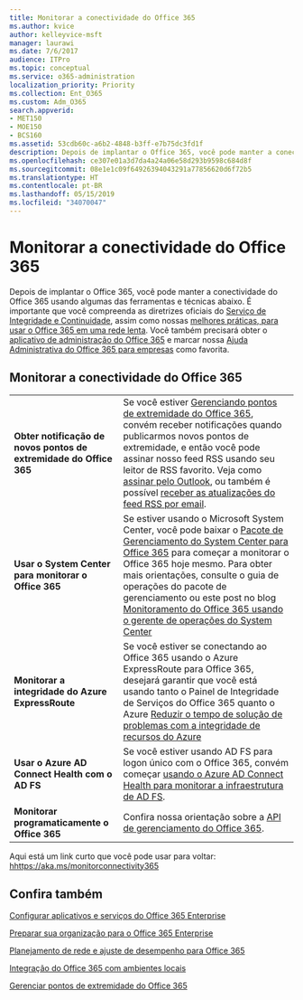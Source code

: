 ```yaml
---
title: Monitorar a conectividade do Office 365
ms.author: kvice
author: kelleyvice-msft
manager: laurawi
ms.date: 7/6/2017
audience: ITPro
ms.topic: conceptual
ms.service: o365-administration
localization_priority: Priority
ms.collection: Ent_O365
ms.custom: Adm_O365
search.appverid:
- MET150
- MOE150
- BCS160
ms.assetid: 53cdb60c-a6b2-4848-b3ff-e7b75dc3fd1f
description: Depois de implantar o Office 365, você pode manter a conectividade do Office 365 usando algumas das ferramentas e técnicas abaixo. É importante que você compreenda as diretrizes oficiais do Serviço de Integridade e Continuidade, assim como nossas melhores práticas, para usar o Office 365 em uma rede lenta. Você também precisará obter o aplicativo de administração do Office 365 e marcar nossa Ajuda Administrativa do Office 365 para empresas como favorita.
ms.openlocfilehash: ce307e01a3d7da4a24a06e58d293b9598c684d8f
ms.sourcegitcommit: 08e1e1c09f64926394043291a77856620d6f72b5
ms.translationtype: HT
ms.contentlocale: pt-BR
ms.lasthandoff: 05/15/2019
ms.locfileid: "34070047"
---
```

# <a name="monitor-office-365-connectivity"></a>Monitorar a conectividade do Office 365

Depois de implantar o Office 365, você pode manter a conectividade do Office 365 usando algumas das ferramentas e técnicas abaixo. É importante que você compreenda as diretrizes oficiais do [Serviço de Integridade e Continuidade](https://technet.microsoft.com/library/office-365-service-health.aspx), assim como nossas [melhores práticas, para usar o Office 365 em uma rede lenta](https://support.office.com/article/fd16c8d2-4799-4c39-8fd7-045f06640166). Você também precisará obter o [aplicativo de administração do Office 365](https://blogs.office.com/2015/03/13/administer-on-the-go-with-the-updated-office-365-admin-app/) e marcar nossa [Ajuda Administrativa do Office 365 para empresas](https://support.office.com/article/17d3ff3f-3601-466e-b5a1-482b31cfb791) como favorita.
  
## <a name="monitoring-office-365-connectivity"></a>Monitorar a conectividade do Office 365

|||
|:-----|:-----|
|**Obter notificação de novos pontos de extremidade do Office 365** <br/> |Se você estiver [Gerenciando pontos de extremidade do Office 365](https://support.office.com/article/99cab9d4-ef59-4207-9f2b-3728eb46bf9a), convém receber notificações quando publicarmos novos pontos de extremidade, e então você pode assinar nosso feed RSS usando seu leitor de RSS favorito. Veja como [assinar pelo Outlook](https://go.microsoft.com/fwlink/p/?LinkId=532416), ou também é possível [receber as atualizações do feed RSS por email](https://go.microsoft.com/fwlink/p/?LinkId=532417).  <br/> |
|**Usar o System Center para monitorar o Office 365** <br/> |Se estiver usando o Microsoft System Center, você pode baixar o [Pacote de Gerenciamento do System Center para Office 365](https://www.microsoft.com/download/details.aspx?id=43708) para começar a monitorar o Office 365 hoje mesmo. Para obter mais orientações, consulte o guia de operações do pacote de gerenciamento ou este post no blog [Monitoramento do Office 365 usando o gerente de operações do System Center](https://blogs.msdn.com/b/mvpawardprogram/archive/2015/07/08/office365-monitoring-using-system-centre-operations-manager.aspx) <br/> |
|**Monitorar a integridade do Azure ExpressRoute** <br/> |Se você estiver se conectando ao Office 365 usando o Azure ExpressRoute para Office 365, desejará garantir que você está usando tanto o Painel de Integridade de Serviços do Office 365 quanto o Azure [Reduzir o tempo de solução de problemas com a integridade de recursos do Azure](https://azure.microsoft.com/blog/reduce-troubleshooting-time-with-azure-resource-health/)  <br/> |
|**Usar o Azure AD Connect Health com o AD FS** <br/> |Se você estiver usando AD FS para logon único com o Office 365, convém começar [usando o Azure AD Connect Health para monitorar a infraestrutura de AD FS](https://azure.microsoft.com/documentation/articles/active-directory-aadconnect-health-adfs/).  <br/> |
|**Monitorar programaticamente o Office 365** <br/> |Confira nossa orientação sobre a [API de gerenciamento do Office 365](https://docs.microsoft.com/office/office-365-management-api/office-365-management-apis-overview).  <br/> |

Aqui está um link curto que você pode usar para voltar: [hhttps://aka.ms/monitorconnectivity365](https://aka.ms/monitorconnectivity365)
  
## <a name="see-also"></a>Confira também

[Configurar aplicativos e serviços do Office 365 Enterprise](configure-services-and-applications.md)
  
[Preparar sua organização para o Office 365 Enterprise](get-your-organization-ready-for-office-365.md)

  
[Planejamento de rede e ajuste de desempenho para Office 365](network-planning-and-performance.md)
  
[Integração do Office 365 com ambientes locais](office-365-integration.md)
  
[Gerenciar pontos de extremidade do Office 365](https://support.office.com/article/99cab9d4-ef59-4207-9f2b-3728eb46bf9a)
